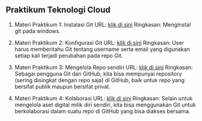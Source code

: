 ## Praktikum Teknologi Cloud

1. Materi Praktikum 1: Instalasi Git
URL: [klik di sini](https://github.com/evamahrani/tcc)
Ringkasan: Menginstal git pada windows.
   
2. Materi Praktikum 2: Konfigurasi Git
   URL: [klik di sini](https://github.com/evamahrani/tcc)
   Ringkasan: User harus memberitahu Git tentang username serta email yang digunakan setiap kali terjadi perubahan pada repo Git.
3. Materi Praktikum 3: Mengelola Repo sendiri
   URL: [klik di sini](https://github.com/evamahrani/tcc)
   Ringkasan: Sebagai pengguna Git dan GitHub, kita bisa mempunyai repository (sering disingkat dengan repo saja) di GitHub, baik untuk repo yang bersifat publik maupun bersifat privat.
4. Materi Praktikum 4: Kolaborasi
   URL: [klik di sini](https://github.com/evamahrani/tcc)
   Ringkasan: Selain untuk mengelola aset digital milik diri sendiri, kita bisa menggunakan Git untuk berkolaborasi dalam suatu repo di GitHub yang bisa diakses bersama.
